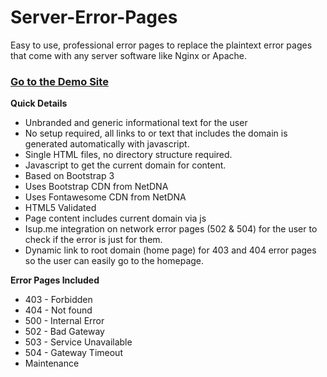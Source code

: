 Server-Error-Pages
==================

Easy to use, professional error pages to replace the plaintext error pages that come with any server software like Nginx or Apache.

### [Go to the Demo Site](http://alexphelps.github.io/Server-Error-Pages/)

**Quick Details**
* Unbranded and generic informational text for the user
* No setup required, all links to or text that includes the domain is generated automatically with javascript. 
* Single HTML files, no directory structure required.
* Javascript to get the current domain for content. 
* Based on Bootstrap 3
* Uses Bootstrap CDN from NetDNA
* Uses Fontawesome CDN from NetDNA
* HTML5 Validated
* Page content includes current domain via js
* Isup.me integration on network error pages (502 & 504) for the user to check if the error is just for them.
* Dynamic link to root domain (home page) for 403 and 404 error pages so the user can easily go to the homepage. 

**Error Pages Included**
* 403 - Forbidden
* 404 - Not found
* 500 - Internal Error
* 502 - Bad Gateway
* 503 - Service Unavailable
* 504 - Gateway Timeout
* Maintenance 
